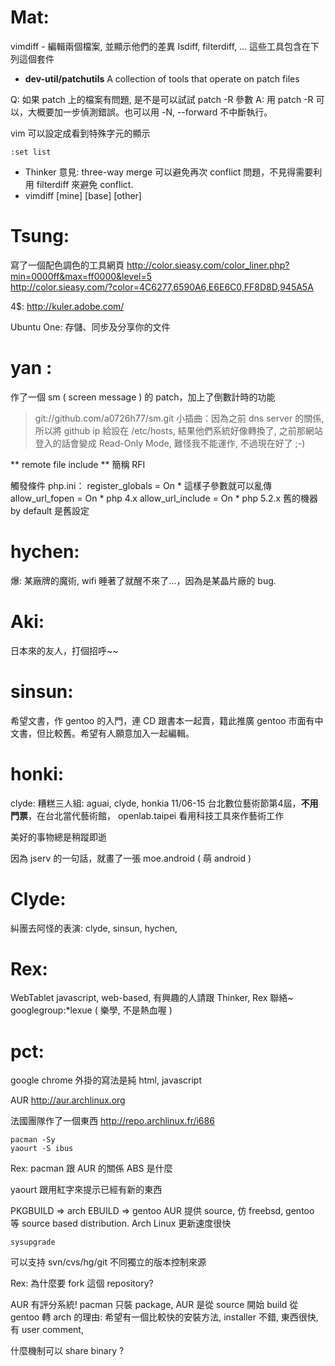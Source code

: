 # Mat:

vimdiff - 編輯兩個檔案, 並顯示他們的差異
lsdiff, filterdiff, ... 這些工具包含在下列這個套件

* **dev-util/patchutils** A collection of tools that operate on patch files

Q: 如果 patch 上的檔案有問題, 是不是可以試試 patch -R 參數
A: 用 patch -R 可以，大概要加一步偵測錯誤。也可以用 -N, --forward 不中斷執行。

vim 可以設定成看到特殊字元的顯示

    :set list


* Thinker 意見: three-way merge 可以避免再次 conflict 問題，不見得需要利用 filterdiff 來避免 conflict.
* vimdiff [mine] [base] [other]
# Tsung:


寫了一個配色調色的工具網頁
<http://color.sieasy.com/color_liner.php?min=0000ff&max=ff0000&level=5>  
<http://color.sieasy.com/?color=4C6277,6590A6,E6E6C0,FF8D8D,945A5A>  

4$: <http://kuler.adobe.com/>  

Ubuntu One: 存儲、同步及分享你的文件

# yan :

作了一個 sm ( screen message ) 的 patch，加上了倒數計時的功能
> git://github.com/a0726h77/sm.git
小插曲：因為之前 dns server 的關係, 所以將 github ip 給設在 /etc/hosts, 結果他們系統好像轉換了, 之前那網站登入的話會變成 Read-Only Mode,  難怪我不能運作, 不過現在好了 ;-)

** remote file include ** 簡稱 RFI

觸發條件 php.ini：
register_globals = On * 這樣子參數就可以亂傳
allow_url_fopen = On * php 4.x
allow_url_include = On * php 5.2.x
舊的機器 by default 是舊設定


# hychen:

爆: 某廠牌的魔術, wifi 睡著了就醒不來了…，因為是某晶片廠的 bug.

# Aki:

日本來的友人，打個招呼~~

# sinsun:

希望文書，作 gentoo 的入門，連 CD 跟書本一起賣，籍此推廣 gentoo 
市面有中文書，但比較舊。希望有人願意加入一起編輯。

# honki:

clyde: 糟糕三人組: aguai, clyde, honkia
11/06-15 台北數位藝術節第4屆，**不用門票**，在台北當代藝術館， openlab.taipei
看用科技工具來作藝術工作

美好的事物總是稍蹤即逝

因為 jserv 的一句話，就畫了一張 moe.android ( 萌 android )

# Clyde:

糾團去阿怪的表演: clyde, sinsun, hychen, 

# Rex:

WebTablet 
javascript, web-based, 
有興趣的人請跟 Thinker, Rex 聯絡~
googlegroup:*lexue ( 樂學, 不是熱血喔 )

# pct:

google chrome 外掛的寫法是純 html, javascript

AUR <http://aur.archlinux.org>  

法國團隊作了一個東西 <http://repo.archlinux.fr/i686>  

    pacman -Sy
    yaourt -S ibus


Rex: pacman 跟 AUR 的關係
 ABS 是什麼

yaourt 跟用紅字來提示已經有新的東西

PKGBUILD => arch
EBUILD => gentoo
AUR 提供 source, 仿 freebsd, gentoo 等 source based distribution.
Arch Linux 更新速度很快


    sysupgrade


可以支持 svn/cvs/hg/git 不同獨立的版本控制來源

Rex: 為什麼要 fork 這個 repository?

AUR 有評分系統!
pacman 只裝 package, AUR 是從 source 開始 build
從 gentoo 轉 arch 的理由: 希望有一個比較快的安裝方法, installer 不錯, 東西很快, 有 user comment, 

什麼機制可以 share binary ?